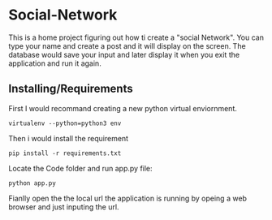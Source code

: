 # Social-Network

This is a home project figuring out how ti create a "social Network". You can type your name and create a post and it will display on the screen. The database would save your input and later display it when you exit the application and run it again.

## Installing/Requirements

First I would recommand creating a new python virtual enviornment.
```
virtualenv --python=python3 env
```

Then i would install the requirement
```
pip install -r requirements.txt
````

Locate the Code folder and run app.py file:
```
python app.py
```

Fianlly open the the local url the application is running by opeing a web browser and just inputing the url.